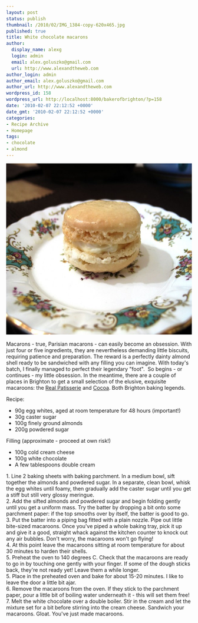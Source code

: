 ```yaml
---
layout: post
status: publish
thumbnail: /2010/02/IMG_1384-copy-620x465.jpg
published: true
title: White chocolate macarons
author:
  display_name: alexg
  login: admin
  email: alex.goluszko@gmail.com
  url: http://www.alexandtheweb.com
author_login: admin
author_email: alex.goluszko@gmail.com
author_url: http://www.alexandtheweb.com
wordpress_id: 158
wordpress_url: http://localhost:8000/bakerofbrighton/?p=158
date: '2010-02-07 22:12:52 +0000'
date_gmt: '2010-02-07 22:12:52 +0000'
categories:
- Recipe Archive
- Homepage
tags:
- chocolate
- almond
---
```

<p><a href="/images/2010/02/IMG_1384-copy.jpg"><img class="alignnone size-medium wp-image-159" title="Macaroon with white chocolate cream cheese filling" src="/images/2010/02/IMG_1384-copy-620x465.jpg" alt="Macaroon with white chocolate cream cheese filling" width="620" height="465" /></a></p>
<p>Macarons - true, Parisian macarons - can easily become an obsession. With just four or five ingredients, they are nevertheless demanding little biscuits, requiring patience and preparation. The reward is a perfectly dainty almond shell ready to be sandwiched with any filling you can imagine. With today's batch, I finally managed to perfect their legendary "foot".  So begins - or continues - my little obsession. In the meantime, there are a couple of places in Brighton to get a small selection of the elusive, exquisite macaroons: the <a href="http://www.realpatisserie.co.uk/">Real Patisserie</a> and <a href="http://www.cocoabrighton.co.uk/">Cocoa</a>. Both Brighton baking legends.</p>
<p>Recipe:</p>
<ul>
<li>90g egg whites, aged at room temperature for 48 hours (important!)</li>
<li>30g caster sugar</li>
<li>100g finely ground almonds</li>
<li>200g powdered sugar</li>
</ul>
<p>Filling (approximate - proceed at own risk!)</p>
<ul>
<li>100g cold cream cheese</li>
<li>100g white chocolate</li>
<li>A few tablespoons double cream</li>
</ul>
<p>1. Line 2 baking sheets with baking parchment. In a medium bowl, sift together the almonds and powdered sugar. In a separate, clean bowl, whisk the egg whites until foamy, then gradually add the caster sugar until you get a stiff but still very glossy meringue.<br />
2. Add the sifted almonds and powdered sugar and begin folding gently until you get a uniform mass. Try the batter by dropping a bit onto some parchment paper: if the top smooths over by itself, the batter is good to go.<br />
3. Put the batter into a piping bag fitted with a plain nozzle. Pipe out little bite-sized macaroons. Once you've piped a whole baking tray, pick it up and give it a good, straight whack against the kitchen counter to knock out any air bubbles. Don't worry, the macaroons won't go flying!<br />
4. At this point leave the macaroons sitting at room temperature for about 30 minutes to harden their shells.<br />
5. Preheat the oven to 140 degrees C. Check that the macaroons are ready to go in by touching one gently with your finger. If some of the dough sticks back, they're not ready yet! Leave them a while longer.<br />
5. Place in the preheated oven and bake for about 15-20 minutes. I like to leave the door a little bit ajar.<br />
6. Remove the macaroons from the oven. If they stick to the parchment paper, pour a little bit of boiling water underneath it - this will set them free!<br />
7. Melt the white chocolate over a double boiler. Stir in the cream and let the mixture set for a bit before stirring into the cream cheese. Sandwich your macaroons. Gloat. You've just made macaroons.</p>
